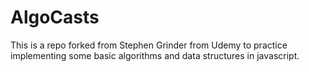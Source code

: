 # AlgoCasts

This is a repo forked from Stephen Grinder from Udemy to practice implementing some basic algorithms and data structures in javascript.

